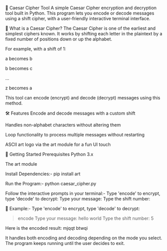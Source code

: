 🔐 Caesar Cipher Tool
A simple Caesar Cipher encryption and decryption tool built in Python. This program lets you encode or decode messages using a shift cipher, with a user-friendly interactive terminal interface.

📜 What is a Caesar Cipher?
The Caesar Cipher is one of the earliest and simplest ciphers known. It works by shifting each letter in the plaintext by a fixed number of positions down or up the alphabet.

For example, with a shift of 1:

a becomes b

b becomes c

...

z becomes a

This tool can encode (encrypt) and decode (decrypt) messages using this method.

🛠 Features
Encode and decode messages with a custom shift

Handles non-alphabet characters without altering them

Loop functionality to process multiple messages without restarting

ASCII art logo via the art module for a fun UI touch

🚀 Getting Started
Prerequisites
Python 3.x

The art module

Install Dependencies:-
pip install art

Run the Program:-
python caesar_cipher.py

Follow the interactive prompts in your terminal:-
Type 'encode' to encrypt, type 'decode' to decrypt:
Type your message:
Type the shift number:

🧠 Example:-
Type 'encode' to encrypt, type 'decode' to decrypt:
> encode
Type your message:
> hello world
Type the shift number:
> 5

Here is the encoded result: mjqqt btwqi

It handles both encoding and decoding depending on the mode you select. The program keeps running until the user decides to exit.
